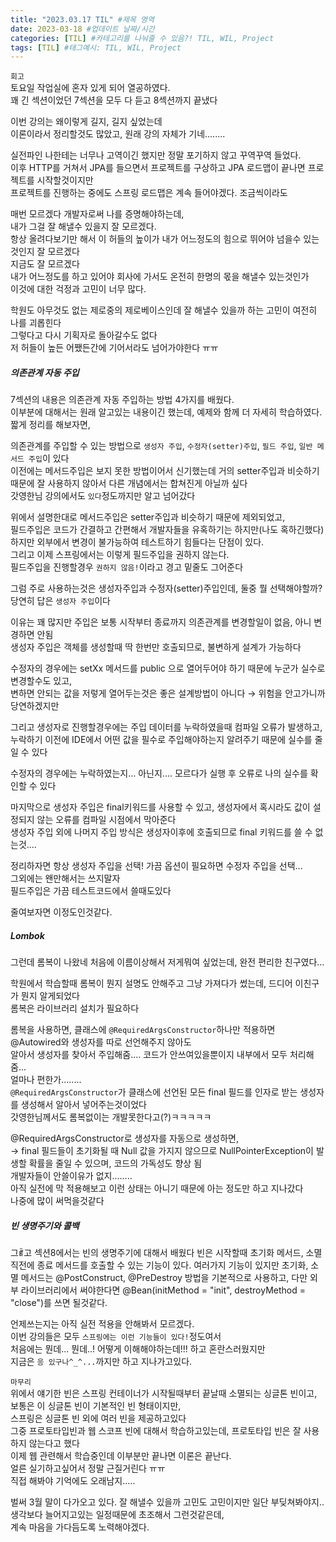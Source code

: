 ```yaml
---
title: "2023.03.17 TIL" #제목 영역
date: 2023-03-18 #업데이트 날짜/시간
categories: [TIL] #카테고리를 나눠줄 수 있음?! TIL, WIL, Project
tags: [TIL] #태그예시: TIL, WIL, Project
---
```


`회고`     
토요일 작업실에 혼자 있게 되어 열공하였다.   
꽤 긴 섹션이었던 7섹션을 모두 다 듣고 8섹션까지 끝냈다   

이번 강의는 왜이렇게 길지, 길지 싶었는데   
이론이라서 정리할것도 많았고, 원래 강의 자체가 기네........   

실전파인 나한테는 너무나 고역이긴 했지만 정말 포기하지 않고 꾸역꾸역 들었다.   
이후 HTTP를 거쳐서 JPA를 들으면서 프로젝트를 구상하고 JPA 로드맵이 끝나면 프로젝트를 시작할것이지만   
프로젝트를 진행하는 중에도 스프링 로드맵은 계속 들어야겠다. 조금씩이라도   
 
매번 모르겠다 개발자로써 나를 증명해야하는데,   
내가 그걸 잘 해낼수 있을지 잘 모르겠다.   
항상 올려다보기만 해서 이 허들의 높이가 내가 어느정도의 힘으로 뛰어야 넘을수 있는것인지 잘 모르겠다   
지금도 잘 모르겠다   
내가 어느정도를 하고 있어야 회사에 가서도 온전히 한명의 몫을 해낼수 있는것인가   
이것에 대한 걱정과 고민이 너무 많다.   

학원도 아무것도 없는 제로중의 제로베이스인데 잘 해낼수 있을까 하는 고민이 여전히 나를 괴롭힌다   
그렇다고 다시 기획자로 돌아갈수도 없다   
저 허들이 높든 어쨌든간에 기어서라도 넘어가야한다 ㅠㅠ   

<h5><strong>의존관계 자동 주입</strong></h5>

7섹션의 내용은 의존관계 자동 주입하는 방법 4가지를 배웠다.   
이부분에 대해서는 원래 알고있는 내용이긴 했는데, 예제와 함께 더 자세히 학습하였다.   
짧게 정리를 해보자면,   

의존관계를 주입할 수 있는 방법으로 `생성자 주입`, `수정자(setter)주입`, `필드 주입`, `일반 메서드 주입`이 있다   
이전에는 메서드주입은 보지 못한 방법이어서 신기했는데 거의 setter주입과 비슷하기 때문에 잘 사용하지 않아서 다른 개념에서는 합쳐진게 아닐까 싶다   
갓영한님 강의에서도 `있다`정도까지만 알고 넘어갔다    

위에서 설명한대로 메서드주입은 setter주입과 비슷하기 때문에 제외되었고,   
필드주입은 코드가 간결하고 간편해서 개발자들을 유혹하기는 하지만(나도 혹하긴했다) 하지만 외부에서 변경이 불가능하여 테스트하기 힘들다는 단점이 있다.   
그리고 이제 스프링에서는 이렇게 필드주입을 권하지 않는다.   
필드주입을 진행할경우 `권하지 않음!`이라고 경고 밑줄도 그어준다   

그럼 주로 사용하는것은 생성자주입과 수정자(setter)주입인데, 둘중 뭘 선택해야할까?   
당연히 답은 `생성자 주입`이다   

이유는 꽤 많지만 주입은 보통 시작부터 종료까지 의존관계를 변경할일이 없음, 아니 변경하면 안됨   
생성자 주입은 객체를 생성할때 딱 한번만 호출되므로, 불변하게 설계가 가능하다   

수정자의 경우에는 setXx 메서드를 public 으로 열어두어야 하기 때문에 누군가 실수로 변경할수도 있고,   
변하면 안되는 값을 저렇게 열어두는것은 좋은 설계방법이 아니다 → 위험을 안고가니까 당연하겠지만   

그리고 생성자로 진행할경우에는 주입 데이터를 누락하였을때 컴파일 오류가 발생하고,   
누락하기 이전에 IDE에서 어떤 값을 필수로 주입해야하는지 알려주기 때문에 실수를 줄일 수 있다   

수정자의 경우에는 누락하였는지... 아닌지.... 모르다가 실행 후 오류로 나의 실수를 확인할 수 있다   

마지막으로 생성자 주입은 final키워드를 사용할 수 있고, 생성자에서 혹시라도 값이 설정되지 않는 오류를 컴파일 시점에서 막아준다   
생성자 주입 외에 나머지 주입 방식은 생성자이후에 호출되므로 final 키워드를 쓸 수 없는것....   

정리하자면 항상 생성자 주입을 선택! 가끔 옵션이 필요하면 수정자 주입을 선택...   
그외에는 왠만해서는 쓰지말자   
필드주입은 가끔 테스트코드에서 쓸때도있다   

줄여보자면 이정도인것같다.   

<h5><strong>Lombok</strong></h5>
그런데 롬복이 나왔네   
처음에 이름이상해서 저게뭐여 싶었는데, 완전 편리한 친구였다...   

학원에서 학습할때 롬복이 뭔지 설명도 안해주고 그냥 가져다가 썼는데, 드디어 이친구가 뭔지 알게되었다   
롬복은 라이브러리 설치가 필요하다   

롬복을 사용하면, 클래스에 `@RequiredArgsConstructor`하나만 적용하면 @Autowired와 생성자를 따로 선언해주지 않아도   
알아서 생성자를 찾아서 주입해줌.... 코드가 안쓰여있을뿐이지 내부에서 모두 처리해줌...   
얼마나 편한가........   
`@RequiredArgsConstructor`가 클래스에 선언된 모든 final 필드를 인자로 받는 생성자를 생성해서 알아서 넣어주는것이었다   
갓영한님께서도 롬복없이는 개발못한다고(?)ㅋㅋㅋㅋㅋ   

@RequiredArgsConstructor로 생성자를 자동으로 생성하면,    
→ final 필드들이 초기화될 때 Null 값을 가지지 않으므로 NullPointerException이 발생할 확률을 줄일 수 있으며, 코드의 가독성도 향상 됨   
개발자들이 안쓸이유가 없지........   
아직 실전에 막 적용해보고 이런 상태는 아니기 때문에 아는 정도만 하고 지나갔다   
나중에 많이 써먹을것같다   

<h5><strong>빈 생명주기와 콜백</strong></h5>
그ꈰ고 섹션8에서는 빈의 생명주기에 대해서 배웠다   
빈은 시작할때 초기화 메서드, 소멸직전에 종료 메서드를 호출할 수 있는 기능이 있다.   
여러가지 기능이 있지만 초기화, 소멸 메서드는 @PostConstruct, @PreDestroy 방법을 기본적으로 사용하고,   
다만 외부 라이브러리에서 써야한다면 @Bean(initMethod = "init", destroyMethod = "close")를 쓰면 될것같다.   

언제쓰는지는 아직 실전 적용을 안해봐서 모르겠다.   
이번 강의들은 모두 `스프링에는 이런 기능들이 있다!`정도여서    
처음에는 뭔데... 뭔데..! 어떻게 이해해야하는데!!! 하고 혼란스러웠지만   
지금은 `응 있구나^_^...`까지만 하고 지나가고있다.   

`마무리`   
위에서 얘기한 빈은 스프링 컨테이너가 시작될때부터 끝날때 소멸되는 싱글톤 빈이고,   
보통은 이 싱글톤 빈이 기본적인 빈 형태이지만,   
스프링은 싱글톤 빈 외에 여러 빈을 제공하고있다   
그중 프로토타입빈과 웹 스코프 빈에 대해서 학습하고있는데, 프로토타입 빈은 잘 사용하지 않는다고 했다   
이제 웹 관련해서 학습중인데 이부분만 끝나면 이론은 끝난다.   
얼른 실기하고싶어서 정말 근질거린다 ㅠㅠ   
직접 해봐야 기억에도 오래남지.....   

벌써 3월 말이 다가오고 있다. 잘 해낼수 있을까 고민도 고민이지만 일단 부딪쳐봐야지..   
생각보다 늘어지고있는 일정때문에 초조해서 그런것같은데,   
계속 마음을 가다듬도록 노력해야겠다.   
